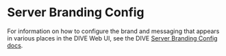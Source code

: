 # Server Branding Config

For information on how to configure the brand and messaging that appears in various places in the DIVE Web UI, see the DIVE [Server Branding Config docs](https://kitware.github.io/dive/Deployment-Docker-Compose/#server-branding-config).
